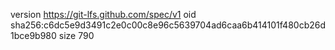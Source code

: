 version https://git-lfs.github.com/spec/v1
oid sha256:c6dc5e9d3491c2e0c00c8e96c5639704ad6caa6b414101f480cb26d1bce9b980
size 790
